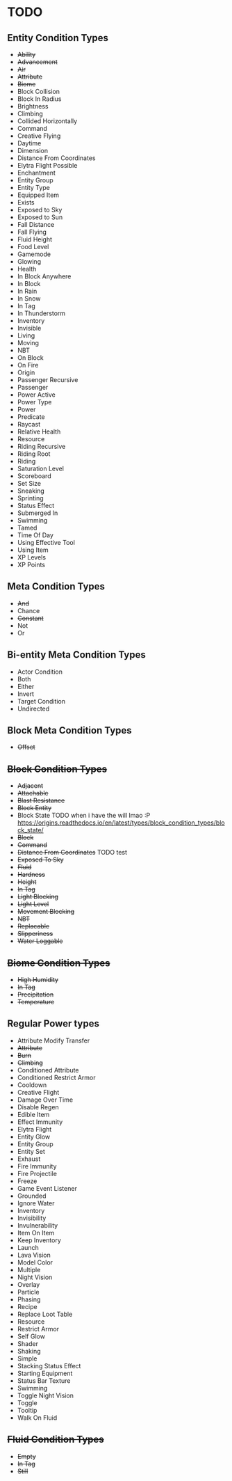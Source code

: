# TODO

## Entity Condition Types

* ~~Ability~~
* ~~Advancement~~
* ~~Air~~
* ~~Attribute~~
* ~~Biome~~
* Block Collision
* Block In Radius
* Brightness
* Climbing
* Collided Horizontally
* Command
* Creative Flying
* Daytime
* Dimension
* Distance From Coordinates
* Elytra Flight Possible
* Enchantment
* Entity Group
* Entity Type
* Equipped Item
* Exists
* Exposed to Sky
* Exposed to Sun
* Fall Distance
* Fall Flying
* Fluid Height
* Food Level
* Gamemode
* Glowing
* Health
* In Block Anywhere
* In Block
* In Rain
* In Snow
* In Tag
* In Thunderstorm
* Inventory
* Invisible
* Living
* Moving
* NBT
* On Block
* On Fire
* Origin
* Passenger Recursive
* Passenger
* Power Active
* Power Type
* Power
* Predicate
* Raycast
* Relative Health
* Resource
* Riding Recursive
* Riding Root
* Riding
* Saturation Level
* Scoreboard
* Set Size
* Sneaking
* Sprinting
* Status Effect
* Submerged In
* Swimming
* Tamed
* Time Of Day
* Using Effective Tool
* Using Item
* XP Levels
* XP Points

## Meta Condition Types

* ~~And~~
* Chance
* ~~Constant~~
* Not
* Or

## Bi-entity Meta Condition Types

* Actor Condition
* Both
* Either
* Invert
* Target Condition
* Undirected

## Block Meta Condition Types

* ~~Offset~~

## ~~Block Condition Types~~

* ~~Adjacent~~
* ~~Attachable~~
* ~~Blast Resistance~~
* ~~Block Entity~~
* Block State TODO when i have the will lmao :P <https://origins.readthedocs.io/en/latest/types/block_condition_types/block_state/>
* ~~Block~~
* ~~Command~~
* ~~Distance From Coordinates~~ TODO test
* ~~Exposed To Sky~~
* ~~Fluid~~
* ~~Hardness~~
* ~~Height~~
* ~~In Tag~~
* ~~Light Blocking~~
* ~~Light Level~~
* ~~Movement Blocking~~
* ~~NBT~~
* ~~Replacable~~
* ~~Slipperiness~~
* ~~Water Loggable~~

## ~~Biome Condition Types~~

* ~~High Humidity~~
* ~~In Tag~~
* ~~Precipitation~~
* ~~Temperature~~

## Regular Power types

* Attribute Modify Transfer
* ~~Attribute~~
* ~~Burn~~
* ~~Climbing~~
* Conditioned Attribute
* Conditioned Restrict Armor
* Cooldown
* Creative Flight
* Damage Over Time
* Disable Regen
* Edible Item
* Effect Immunity
* Elytra Flight
* Entity Glow
* Entity Group
* Entity Set
* Exhaust
* Fire Immunity
* Fire Projectile
* Freeze
* Game Event Listener
* Grounded
* Ignore Water
* Inventory
* Invisibility
* Invulnerability
* Item On Item
* Keep Inventory
* Launch
* Lava Vision
* Model Color
* Multiple
* Night Vision
* Overlay
* Particle
* Phasing
* Recipe
* Replace Loot Table
* Resource
* Restrict Armor
* Self Glow
* Shader
* Shaking
* Simple
* Stacking Status Effect
* Starting Equipment
* Status Bar Texture
* Swimming
* Toggle Night Vision
* Toggle
* Tooltip
* Walk On Fluid

## ~~Fluid Condition Types~~

* ~~Empty~~
* ~~In Tag~~
* ~~Still~~
